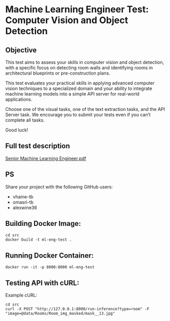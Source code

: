 # Machine Learning Engineer Test: Computer Vision and Object Detection

## Objective
This test aims to assess your skills in computer vision and object detection, with a specific focus on detecting room walls and identifying rooms in architectural blueprints or pre-construction plans.

This test evaluates your practical skills in applying advanced computer vision techniques to a specialized domain and your ability to integrate machine learning models into a simple API server for real-world applications.

Choose one of the visual tasks, one of the text extraction tasks, and the API Server task. We encourage you to submit your tests even if you can’t complete all tasks.

Good luck!


## Full test description
[Senior Machine Learning Engineer.pdf](https://github.com/TrueBuiltSoftware/ml-eng-test/files/14545316/Senior.Machine.Learning.Engineer.1.pdf)

## PS
Share your project with the following GitHub users:
- vhaine-tb
- omasri-tb
- alexwine36

## Building Docker Image:
```
cd src
docker build -t ml-eng-test .
```

## Running Docker Container:
```
docker run -it -p 8000:8000 ml-eng-test
```

## Testing API with cURL:
Example cURL:
```
cd src
curl -X POST "http://127.0.0.1:8000/run-inference?type=room" -F "image=@data/Rooms/Room_img_masked/mask__13.jpg"
```
